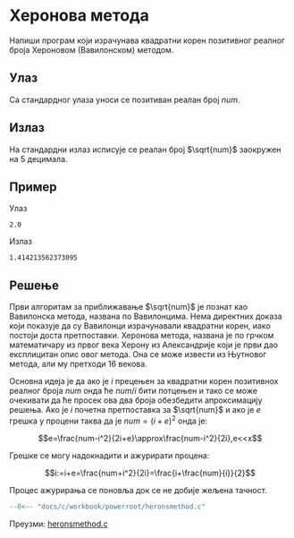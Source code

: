 # Херонова метода

Напиши програм који израчунава квадратни корен позитивног реалног броја
Хероновом (Вавилонском) методом.

## Улаз

Са стандардног улаза уноси се позитиван реалан број $num$.

## Излаз

На стандардни излаз исписује се реалан број $\sqrt{num}$ заокружен на 5
децимала.

## Пример

Улаз

```text
2.0
```

Излаз

```text
1.414213562373095
```

## Решење

Први алгоритам за приближавање $\sqrt{num}$ је познат као Вавилонска
метода, названa по Вавилонцимa. Нема директних доказа који показује да су
Вавилонци израчунавали квадратни корен, иако постоји доста претпоставки.
Херонова метода, названа је по грчком математичару из првог века Херону из
Александрије који је први дао експлицитан опис овог метода. Она се може извести
из Њутновог метода, али му претходи 16 векова.

Основна идеја је да ако је $i$ прецењен за квадратни корен позитивнох
реалног броја $num$ онда ће $num/i$ бити потцењен и тако се може
очекивати да ће просек ова два броја обезбедити апроксимацију решења. Ако је
$i$ почетна претпоставка за $\sqrt{num}$ и ако је $e$ грешка у
процени таква да је $num=(i+e)^2$ онда је:

$$e=\frac{num-i^2}{2i+e}\approx\frac{num-i^2}{2i},e<<x$$

Грешке се могу надокнадити и ажурирати процена:

$$i:=i+e=\frac{num+i^2}{2i}=\frac{i+\frac{num}{i}}{2}$$

Процес ажурирања се поновља док се не добије жељена тачност.

```c
--8<-- "docs/c/workbook/powerroot/heronsmethod.c"
```

Преузми: [heronsmethod.c](heronsmethod.c)
